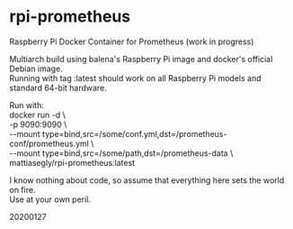 # rpi-prometheus
Raspberry Pi Docker Container for Prometheus (work in progress)

Multiarch build using balena's Raspberry Pi image and docker's official Debian image.<BR>
Running with tag :latest should work on all Raspberry Pi models and standard 64-bit hardware. 

Run with:<BR>
docker run -d \\\
-p 9090:9090 \\\
--mount type=bind,src=/some/conf.yml,dst=/prometheus-conf/prometheus.yml \\\
--mount type=bind,src=/some/path,dst=/prometheus-data \\\
mattiasegly/rpi-prometheus:latest

I know nothing about code, so assume that everything here sets the world on fire.<BR>
Use at your own peril.

20200127
